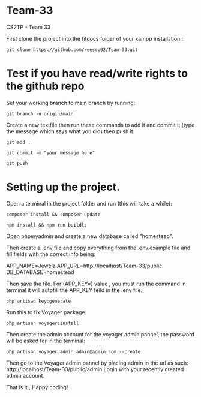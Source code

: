 # Team-33
CS2TP - Team 33


First clone the project into the htdocs folder of your xampp installation :
```
git clone https://github.com/reesep02/Team-33.git
```
# Test if you have read/write rights to the github repo

Set your working branch to main branch by running:
```
git branch -u origin/main
```

Create a new textfile then run these commands to add it and commit it (type the message which says what you did) then push it.
```
git add .
```
```
git commit -m "your message here"
```
```
git push
```
# Setting up the project.

Open a terminal in the project folder and run (this will take a while):
```
composer install && composer update
```
```
npm install && npm run buildls

```
Open phpmyadmin and create a new database called "homestead".

Then create a .env file and copy everything from the .env.example file and fill fields with the correct info being:

APP_NAME=Jewelz
APP_URL=http://localhost/Team-33/public
DB_DATABASE=homestead

Then save the file.
For (APP_KEY=) value , you must run the command in terminal it will autofill the APP_KEY feild in the .env file:
```
php artisan key:generate
```

Run this to fix Voyager package:
```
php artisan voyager:install
```

Then create the admin account for the voyager admin pannel, the password will be asked for in the terminal:
```
php artisan voyager:admin admin@admin.com --create
```

Then go to the Voyager admin pannel by placing admin in the url as such:
http://localhost/Team-33/public/admin
Login with your recently created admin account.

That is it , Happy coding!

